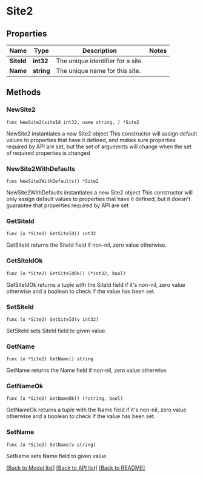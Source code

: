 # Site2

## Properties

Name | Type | Description | Notes
------------ | ------------- | ------------- | -------------
**SiteId** | **int32** | The unique identifier for a site. | 
**Name** | **string** | The unique name for this site. | 

## Methods

### NewSite2

`func NewSite2(siteId int32, name string, ) *Site2`

NewSite2 instantiates a new Site2 object
This constructor will assign default values to properties that have it defined,
and makes sure properties required by API are set, but the set of arguments
will change when the set of required properties is changed

### NewSite2WithDefaults

`func NewSite2WithDefaults() *Site2`

NewSite2WithDefaults instantiates a new Site2 object
This constructor will only assign default values to properties that have it defined,
but it doesn't guarantee that properties required by API are set

### GetSiteId

`func (o *Site2) GetSiteId() int32`

GetSiteId returns the SiteId field if non-nil, zero value otherwise.

### GetSiteIdOk

`func (o *Site2) GetSiteIdOk() (*int32, bool)`

GetSiteIdOk returns a tuple with the SiteId field if it's non-nil, zero value otherwise
and a boolean to check if the value has been set.

### SetSiteId

`func (o *Site2) SetSiteId(v int32)`

SetSiteId sets SiteId field to given value.


### GetName

`func (o *Site2) GetName() string`

GetName returns the Name field if non-nil, zero value otherwise.

### GetNameOk

`func (o *Site2) GetNameOk() (*string, bool)`

GetNameOk returns a tuple with the Name field if it's non-nil, zero value otherwise
and a boolean to check if the value has been set.

### SetName

`func (o *Site2) SetName(v string)`

SetName sets Name field to given value.



[[Back to Model list]](../README.md#documentation-for-models) [[Back to API list]](../README.md#documentation-for-api-endpoints) [[Back to README]](../README.md)


